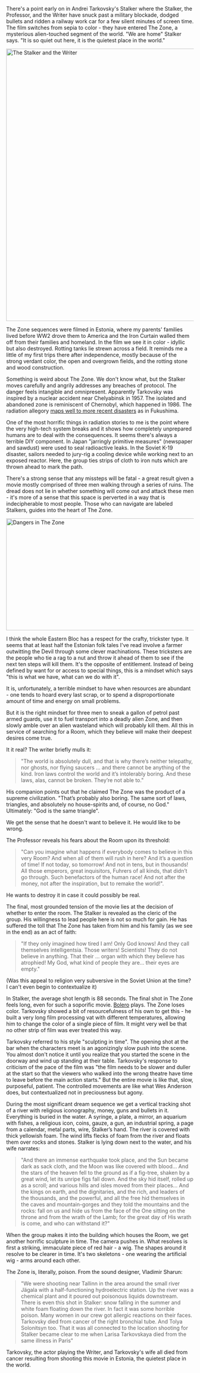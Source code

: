 There's a point early on in Andrei Tarkovsky's Stalker where the Stalker, the Professor, and the Writer have snuck past a military blockade, dodged bullets and ridden a railway work car for a few silent minutes of screen time.  The film switches from sepia to color - they have entered The Zone, a mysterious alien-touched segment of the world.  "We are home" Stalker says.  "It is so quiet out here, it is the quietest place in the world."

<!--BREAK-->

<p class="centered">
  <img width="1024" height="730" alt="The Stalker and the Writer"
       src="{{link "stalker.jpg" }}" />
</p>

The Zone sequences were filmed in Estonia, where my parents' families lived before WW2 drove them to America and the Iron Curtain walled them off from their families and homeland.  In the film we see it in color - idyllic but also destroyed.  Rotting tanks lie strewn across a field.  It reminds me a little of my first trips there after independence, mostly because of the strong verdant color, the open and overgrown fields, and the rotting stone and wood construction.

Something is weird about The Zone.  We don't know what, but the Stalker moves carefully and angrily addresses any breaches of protocol.  The danger feels intangible and omnipresent.  Apparently Tarkovsky was inspired by a nuclear accident near Chelyabinsk in 1957.  The isolated and abandoned zone is reminiscent of Chernobyl, which happened in 1986.  The radiation allegory [maps well to more recent disasters](http://www.theguardian.com/film/filmblog/2011/apr/08/andrei-tarkovsky-stalker-japan-fukushima-nuclear) as in Fukushima.  

One of the most horrific things in radiation stories to me is the point where the very high-tech system breaks and it shows how completely unprepared humans are to deal with the consequences.  It seems there's always a terrible DIY component.  In Japan "jarringly primitive measures" (newspaper and sawdust) were used to seal radioactive leaks.  In the Soviet K-19 disaster, sailors needed to jury-rig a cooling device while working next to an exposed reactor.  Here, the group ties strips of cloth to iron nuts which are thrown ahead to mark the path.  

There's a strong sense that any missteps will be fatal - a great result given a movie mostly comprised of three men walking through a series of ruins.  The dread does not lie in whether something will come out and attack these men - it's more of a sense that this space is perverted in a way that is indecipherable to most people.  Those who can navigate are labeled Stalkers, guides into the heart of The Zone.

<p class="centered">
  <img width="900" height="300" alt="Dangers in The Zone"
       src="{{link "stalker2.jpg" }}" />
</p>

I think the whole Eastern Bloc has a respect for the crafty, trickster type. It seems that at least half the Estonian folk tales I've read involve a farmer outwitting the Devil through some clever machinations.  These tricksters are the people who tie a rag to a nut and throw it ahead of them to see if the next ten steps will kill them.  It's the opposite of entitlement.  Instead of being defined by want for or access to special things, this is a mindset which says "this is what we have, what can we do with it". 

It is, unfortunately, a terrible mindset to have when resources are abundant - one tends to hoard every last scrap, or to spend a disproportionate amount of time and energy on small problems.

But it is the right mindset for three men to sneak a gallon of petrol past armed guards, use it to fuel transport into a deadly alien Zone, and then slowly amble over an alien wasteland which will probably kill them. All this in service of searching for a Room, which they believe will make their deepest desires come true.

It it real?  The writer briefly mulls it:

<blockquote>
"The world is absolutely dull, and that is why there’s neither telepathy, nor ghosts, nor flying saucers ... and there cannot be anything of the kind. Iron laws control the world and it’s intolerably boring. And these laws, alas, cannot be broken. They’re not able to."
</blockquote>

His companion points out that he claimed The Zone was the product of a supreme civilization.  "That’s probably also boring. The same sort of laws, triangles, and absolutely no house-spirits and, of course, no God."  Ultimately: "God is the same triangle".

We get the sense that he doesn't want to believe it.  He would like to be wrong.

The Professor reveals his fears about the Room upon its threshold:

<blockquote>
"Can you imagine what happens if everybody comes to believe in this very Room? And when all of them will rush in here? And it’s a question of time! If not today, so tomorrow! And not in tens, but in thousands! All those emperors, great inquisitors, Fuhrers of all kinds, that didn’t go through. Such benefactors of the human race! And not after the money, not after the inspiration, but to remake the world!".
</blockquote>

He wants to destroy it in case it could possibly be real.

The final, most grounded tension of the movie lies at the decision of whether to enter the room.  The Stalker is revealed as the cleric of the group.  His willingness to lead people here is not so much for gain.  He has suffered the toll that The Zone has taken from him and his family (as we see in the end) as an act of faith:

<blockquote>
"If they only imagined how tired I am! Only God knows! And they call themselves intelligentsia. Those writers! Scientists!  They do not believe in anything. That their ... organ with which they believe has atrophied!  My God, what kind of people they are... their eyes are empty."
</blockquote>

(Was this appeal to religion very subversive in the Soviet Union at the time? I can't even begin to contextualize it)

In Stalker, the average shot length is 88 seconds.  The final shot in The Zone feels long, even for such a soporific movie. [Bolero](http://www.radiolab.org/story/217340-unraveling-bolero/) plays. The Zone loses color.  Tarkovsky showed a bit of resourcefulness of his own to get this - he built a very long film processing vat with different temperatures, allowing him to change the color of a single piece of film.  It might very well be that no other strip of film was ever treated this way.

Tarkovsky referred to his style "sculpting in time".  The opening shot at the bar when the characters meet is an agonizingly slow push into the scene.  You almost don't notice it until you realize that you started the scene in the doorway and wind up standing at their table.  Tarkovsky's response to criticism of the pace of the film was "the film needs to be slower and duller at the start so that the viewers who walked into the wrong theatre have time to leave before the main action starts."  But the entire movie is like that, slow, purposeful, patient.   The controlled movements are like what Wes Anderson does, but contextualized not in preciousness but agony.

During the most significant dream sequence we get a vertical tracking shot of a river with religious iconography, money, guns and bullets in it.  Everything is buried in the water.  A syringe, a plate, a mirror, an aquarium with fishes, a religious icon, coins, gauze, a gun, an industrial spring, a page from a calendar, metal parts, wire, Stalker’s hand.  The river is covered with thick yellowish foam. The wind lifts flecks of foam from the river and floats them over rocks and stones. Stalker is lying down next to the water, and his wife narrates:

<blockquote>
"And there an immense earthquake took place, and the Sun became dark as sack cloth, and the Moon was like covered with blood... And the stars of the heaven fell to the ground as if a fig-tree, shaken by a great wind, let its unripe figs fall down. And the sky hid itself, rolled up as a scroll; and various hills and isles moved from their places... And the kings on earth, and the dignitaries, and the rich, and leaders of the thousands, and the powerful, and all the free hid themselves in the caves and mountain-gorges and they told the mountains and the rocks: fall on us and hide us from the face of the One sitting on the throne and from the wrath of the Lamb; for the great day of His wrath is come, and who can withstand it?"
</blockquote>

When the group makes it into the building which houses the Room, we get another horrific sculpture in time. The camera pushes in.  What resolves is first a striking, immaculate piece of red hair - a wig.  The shapes around it resolve to be clearer in time.  It's two skeletons - one wearing the artificial wig - arms around each other.

The Zone is, literally, poison.  From the sound designer, Vladimir Sharun:

<blockquote>
"We were shooting near Tallinn in the area around the small river Jägala with a half-functioning hydroelectric station. Up the river was a chemical plant and it poured out poisonous liquids downstream. There is even this shot in Stalker: snow falling in the summer and white foam floating down the river. In fact it was some horrible poison. Many women in our crew got allergic reactions on their faces. Tarkovsky died from cancer of the right bronchial tube. And Tolya Solonitsyn too. That it was all connected to the location shooting for Stalker became clear to me when Larisa Tarkovskaya died from the same illness in Paris"
</blockquote>

Tarkovsky, the actor playing the Writer, and Tarkovsky's wife all died from cancer resulting from shooting this movie in Estonia, the quietest place in the world.
